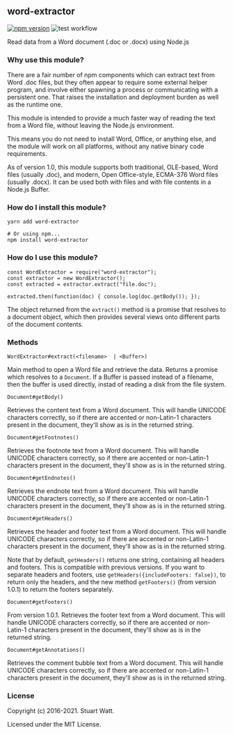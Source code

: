 ## word-extractor

[![npm version](https://badge.fury.io/js/word-extractor.svg)](https://badge.fury.io/js/word-extractor) ![test workflow](https://github.com/morungos/node-word-extractor/actions/workflows/main.yml/badge.svg)

Read data from a Word document (.doc or .docx) using Node.js

### Why use this module?

There are a fair number of npm components which can extract text from Word .doc
files, but they often appear to require some external helper program, and involve
either spawning a process or communicating with a persistent one. That raises
the installation and deployment burden as well as the runtime one.

This module is intended to provide a much faster way of reading the text from a
Word file, without leaving the Node.js environment.

This means you do not need to install Word, Office, or anything else, and the
module will work on all platforms, without any native binary code requirements.

As of version 1.0, this module supports both traditional, OLE-based, Word files (usually .doc), 
and modern, Open Office-style, ECMA-376 Word files (usually .docx). It can be 
used both with files and with file contents in a Node.js Buffer.

### How do I install this module?

```bash=
yarn add word-extractor

# Or using npm... 
npm install word-extractor
```

### How do I use this module?

```
const WordExtractor = require("word-extractor"); 
const extractor = new WordExtractor();
const extracted = extractor.extract("file.doc");

extracted.then(function(doc) { console.log(doc.getBody()); });
```

The object returned from the `extract()` method is a promise that resolves to a
document object, which then provides several views onto different parts of the
document contents.

### Methods

`WordExtractor#extract(<filename>  | <Buffer>)`

Main method to open a Word file and retrieve the data. Returns a promise which
resolves to a `Document`. If a Buffer is passed instead of a filename, then
the buffer is used directly, instad of reading a disk from the file system.

`Document#getBody()`

Retrieves the content text from a Word document. This will handle UNICODE
characters correctly, so if there are accented or non-Latin-1 characters
present in the document, they'll show as is in the returned string.

`Document#getFootnotes()`

Retrieves the footnote text from a Word document. This will handle UNICODE
characters correctly, so if there are accented or non-Latin-1 characters
present in the document, they'll show as is in the returned string.

`Document#getEndnotes()`

Retrieves the endnote text from a Word document. This will handle UNICODE
characters correctly, so if there are accented or non-Latin-1 characters
present in the document, they'll show as is in the returned string.

`Document#getHeaders()`

Retrieves the header and footer text from a Word document. This will handle
UNICODE characters correctly, so if there are accented or non-Latin-1
characters present in the document, they'll show as is in the returned string.

Note that by default, `getHeaders()` returns one string, containing all 
headers and footers. This is compatible with previous versions. If you want
to separate headers and footers, use `getHeaders({includeFooters: false})`, 
to return only the headers, and the new method `getFooters()` (from version 1.0.1)
to return the footers separately.

`Document#getFooters()`

From version 1.0.1. Retrieves the footer text from a Word document. This will handle
UNICODE characters correctly, so if there are accented or non-Latin-1
characters present in the document, they'll show as is in the returned string.

`Document#getAnnotations()`

Retrieves the comment bubble text from a Word document. This will handle
UNICODE characters correctly, so if there are accented or non-Latin-1
characters present in the document, they'll show as is in the returned string.

### License

Copyright (c) 2016-2021. Stuart Watt.

Licensed under the MIT License.
